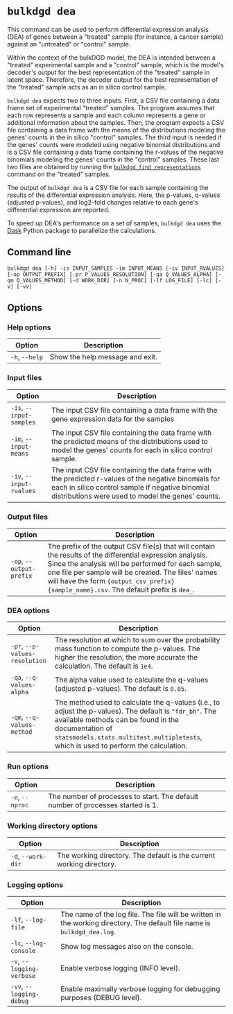 # `bulkdgd dea`

This command can be used to perform differential expression analysis (DEA) of genes between a "treated" sample (for instance, a cancer sample) against an "untreated" or "control" sample.

Within the context of the bulkDGD model, the DEA is intended between a "treated" experimental sample and a "control" sample, which is the model's decoder's output for the best representation of the "treated" sample in latent space. Therefore, the decoder output for the best representation of the "treated" sample acts as an in silico control sample.

`bulkdgd dea` expects two to three inputs. First, a CSV file containing a data frame set of experimental "treated" samples. The program assumes that each row represents a sample and each column represents a gene or additional information about the samples. Then, the program expects a CSV file containing a data frame with the means of the distributions modeling the genes' counts in the in silico "control" samples. The third input is needed if the genes' counts were modeled using negative binomial distributions and is a CSV file containing a data frame containing the r-values of the negative binomials modeling the genes' counts in the "control" samples. These last two files are obtained by running the [`bulkdgd find representations`](#bulkdgd_find_representations) command on the "treated" samples.

The output of `bulkdgd dea` is a CSV file for each sample containing the results of the differential expression analysis. Here, the p-values, q-values (adjusted p-values), and log2-fold changes relative to each gene's differential expression are reported.

To speed up DEA's performance on a set of samples, `bulkdgd dea` uses the [Dask](https://www.dask.org/) Python package to parallelize the calculations.

## Command line

```
bulkdgd dea [-h] -is INPUT_SAMPLES -im INPUT_MEANS [-iv INPUT_RVALUES] [-op OUTPUT_PREFIX] [-pr P_VALUES_RESOLUTION] [-qa Q_VALUES_ALPHA] [-qm Q_VALUES_METHOD] [-d WORK_DIR] [-n N_PROC] [-lf LOG_FILE] [-lc] [-v] [-vv]
```

## Options

### Help options

| Option         | Description                     |
| -------------- | ------------------------------- |
| `-h`, `--help` | Show the help message and exit. |

### Input files

| Option                   | Description                                                  |
| ------------------------ | ------------------------------------------------------------ |
| `-is`, `--input-samples` | The input CSV file containing a data frame with the gene expression data for the samples |
| `-im`, `--input-means`   | The input CSV file containing the data frame with the predicted means of the distributions used to model the genes' counts for each in silico control sample. |
| `-iv`, `--input-rvalues` | The input CSV file containing the data frame with the predicted r-values of the negative binomials for each in silico control sample if negative binomial distributions were used to model the genes' counts. |

### Output files

| Option                   | Description                                                  |
| ------------------------ | ------------------------------------------------------------ |
| `-op`, `--output-prefix` | The prefix of the output CSV file(s) that will contain the results of the differential expression analysis. Since the analysis will be performed for each sample, one file per sample will be created. The files' names will have the form `{output_csv_prefix}{sample_name}.csv`. The default prefix is `dea_`. |

### DEA options

| Option                         | Description                                                  |
| ------------------------------ | ------------------------------------------------------------ |
| `-pr`, `--p-values-resolution` | The resolution at which to sum over the probability mass function to compute the p-values. The higher the resolution, the more accurate the calculation. The default is `1e4`. |
| `-qa`, `--q-values-alpha`      | The alpha value used to calculate the q-values (adjusted p-values). The default is `0.05`. |
| `-qm`, `--q-values-method`     | The method used to calculate the q-values (i.e., to adjust the p-values). The default is `"fdr_bh"`. The available methods can be found in the documentation of `statsmodels.stats.multitest.multipletests`, which is used to perform the calculation. |

### Run options

| Option          | Description                                                  |
| --------------- | ------------------------------------------------------------ |
| `-n`, `--nproc` | The number of processes to start. The default number of processes started is 1. |

### Working directory options

| Option             | Description                                                  |
| ------------------ | ------------------------------------------------------------ |
| `-d`, `--work-dir` | The working directory. The default is the current working directory. |

### Logging options

| Option                    | Description                                                  |
| ------------------------- | ------------------------------------------------------------ |
| `-lf`, `--log-file`       | The name of the log file. The file will be written in the working directory. The default file name is `bulkdgd_dea.log`. |
| `-lc`, `--log-console`    | Show log messages also on the console.                       |
| `-v`, `--logging-verbose` | Enable verbose logging (INFO level).                         |
| `-vv`, `--logging-debug`  | Enable maximally verbose logging for debugging purposes (DEBUG level). |